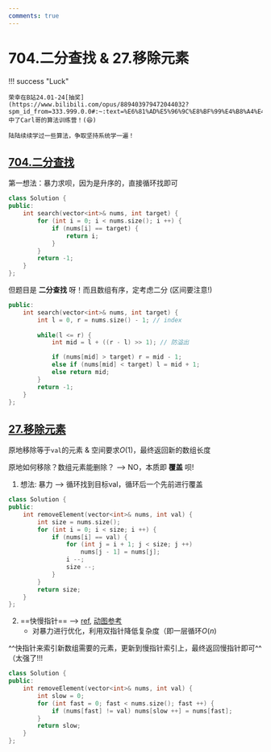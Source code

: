 ```yaml
---
comments: true
---
```


# 704.二分查找 & 27.移除元素  

!!! success "Luck"

    荣幸在B站24.01-24[抽奖](https://www.bilibili.com/opus/889403979472044032?spm_id_from=333.999.0.0#:~:text=%E6%81%AD%E5%96%9C%E8%BF%99%E4%B8%A4%E4%BD%8D%E5%BD%95%E5%8F%8B%E4%B8%AD%E5%A5%96%EF%BC%8CB%E7%AB%99%E7%A7%81%E4%BF%A1%E6%88%91%E6%8B%89%E4%BD%A0%E5%85%A5%E7%BE%A4%E5%93%88%20%40H%2DYiheng%20%40%E8%9C%82%E8%9C%9C%E5%8A%A0%E7%89%9B%E5%A5%B6%E5%90%97)中了Carl哥的算法训练营！(😆)

    陆陆续续学过一些算法，争取坚持系统学一遍！


## [704.二分查找](https://leetcode.cn/problems/binary-search/)

第一想法：暴力求呗，因为是升序的，直接循环找即可 
```c++ linenums="1"
class Solution {
public:
    int search(vector<int>& nums, int target) {
        for (int i = 0; i < nums.size(); i ++) {
            if (nums[i] == target) {
                return i;
            }
        }
        return -1;
    } 
};
```
但题目是 **二分查找** 呀！而且数组有序，定考虑二分 (区间要注意!)
```c++ linenums="1" hl_lines="3"
public:
    int search(vector<int>& nums, int target) {
        int l = 0, r = nums.size() - 1; // index 
        
        while(l <= r) {
            int mid = l + ((r - l) >> 1); // 防溢出

            if (nums[mid] > target) r = mid - 1;
            else if (nums[mid] < target) l = mid + 1;
            else return mid;
        }
        return -1;
    }
};
```

## [27.移除元素](https://leetcode.cn/problems/remove-element/)

原地移除等于`val`的元素 & 空间要求$O(1)$，最终返回新的数组长度

原地如何移除？数组元素能删除？ --> NO，本质即 **覆盖** 呗!

1. 想法: 暴力 --> 循环找到目标val，循环后一个先前进行覆盖
```C++ linenums="1"
class Solution {
public:
    int removeElement(vector<int>& nums, int val) {
        int size = nums.size();
        for (int i = 0; i < size; i ++) {
            if (nums[i] == val) {
                for (int j = i + 1; j < size; j ++) 
                    nums[j - 1] = nums[j];
                i --;
                size --;
            }
        }
        return size; 
    }
};
```

2. ==快慢指针==  --> [ref](https://programmercarl.com/0027.%E7%A7%BB%E9%99%A4%E5%85%83%E7%B4%A0.html#%E6%80%9D%E8%B7%AF:~:text=%23-,%E5%8F%8C%E6%8C%87%E9%92%88%E6%B3%95,-%E5%8F%8C%E6%8C%87%E9%92%88%E6%B3%95), [动图参考](https://code-thinking.cdn.bcebos.com/gifs/27.%E7%A7%BB%E9%99%A4%E5%85%83%E7%B4%A0-%E5%8F%8C%E6%8C%87%E9%92%88%E6%B3%95.gif)
    - 对暴力进行优化，利用双指针降低复杂度（即一层循环$O(n)$

^^快指针来索引新数组需要的元素，更新到慢指针索引上，最终返回慢指针即可^^（太强了!!!
```c++ linenums="1"
class Solution {
public:
    int removeElement(vector<int>& nums, int val) {
        int slow = 0;
        for (int fast = 0; fast < nums.size(); fast ++) {
            if (nums[fast] != val) nums[slow ++] = nums[fast];
        }
        return slow;
    }
};
```